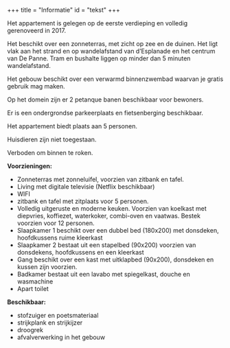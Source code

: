 +++
title = "Informatie"
id = "tekst"
+++

Het appartement is gelegen op de eerste verdieping en volledig gerenoveerd in 2017.

Het beschikt over een zonneterras, met zicht op zee en de duinen. Het ligt vlak aan het strand en op wandelafstand van d’Esplanade en het centrum van De Panne. Tram en bushalte liggen op minder dan 5 minuten wandelafstand.

Het gebouw beschikt over een verwarmd binnenzwembad waarvan je gratis gebruik mag maken.

Op het domein zijn er 2 petanque banen beschikbaar voor bewoners.

Er is een ondergrondse parkeerplaats en fietsenberging beschikbaar.

Het appartement biedt plaats aan 5 personen.

Huisdieren zijn niet toegestaan.

Verboden om binnen te roken.

__Voorzieningen:__

* Zonneterras met zonneluifel, voorzien van zitbank en tafel.
* Living met digitale televisie (Netflix beschikbaar)
* WIFI
* zitbank en tafel met zitplaats voor 5 personen.
* Volledig uitgeruste en moderne keuken. Voorzien van koelkast met diepvries, koffiezet, waterkoker, combi-oven en vaatwas. Bestek voorzien voor 12 personen.
* Slaapkamer 1 beschikt over een dubbel bed (180x200) met donsdeken, hoofdkussens ruime kleerkast
* Slaapkamer 2 bestaat uit een stapelbed (90x200) voorzien van donsdekens, hoofdkussens en een kleerkast
* Gang beschikt over een kast met uitklapbed (90x200), donsdeken en kussen zijn voorzien.
* Badkamer bestaat uit een lavabo met spiegelkast, douche en wasmachine
* Apart toilet

__Beschikbaar:__

* stofzuiger en poetsmateriaal
* strijkplank en strijkijzer
* droogrek
* afvalverwerking in het gebouw
